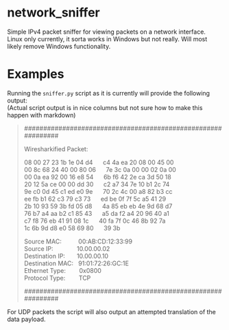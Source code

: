 # network_sniffer
Simple IPv4 packet sniffer for viewing packets on a network interface.  
Linux only currently, it sorta works in Windows but not really. Will most likely remove Windows functionality.

# Examples
Running the `sniffer.py` script as it is currently will provide the following output:  
(Actual script output is in nice columns but not sure how to make this happen with markdown)  
>#############################################################  
>
>Wiresharkified Packet:
>
>08 00 27 23 1b 1e 04 d4&nbsp; &nbsp; &nbsp; c4 4a ea 20 08 00 45 00  
>00 8c 68 24 40 00 80 06&nbsp; &nbsp; &nbsp; 7e 3c 0a 00 00 02 0a 00  
>00 0a ea 92 00 16 e8 54&nbsp; &nbsp; &nbsp; 6b f6 42 2e ca 3d 50 18  
>20 12 5a ce 00 00 dd 30&nbsp; &nbsp; &nbsp; c2 a7 34 7e 10 b1 2c 74  
>9e c0 0d 45 c1 ed e0 9e&nbsp; &nbsp; &nbsp; 70 2c 4c 00 a8 82 b3 cc  
>ee fb b1 62 c3 79 c3 73&nbsp; &nbsp; &nbsp; ed be 0f 7f 5c a5 41 29  
>2b 10 93 59 3b fd 05 d8&nbsp; &nbsp; &nbsp; 4a 85 eb eb 4e 9d 68 d7  
>76 b7 a4 aa b2 c1 85 43&nbsp; &nbsp; &nbsp; a5 da f2 a4 20 96 40 a1  
>c7 f8 76 eb 41 91 08 1c&nbsp; &nbsp; &nbsp; 40 fa 7f 0c 46 8b 92 7a  
>1c 6b 9d d8 e0 58 69 80&nbsp; &nbsp; &nbsp; 39 3b  
>
>Source MAC:&nbsp; &nbsp; &nbsp; &nbsp; &nbsp;&nbsp;00:AB:CD:12:33:99  
>Source IP:&nbsp; &nbsp; &nbsp; &nbsp; &nbsp; &nbsp; &nbsp; 10.00.00.02  
>Destination IP:&nbsp; &nbsp; &nbsp; &nbsp;10.00.00.10  
>Destination MAC:&nbsp; &nbsp;91:01:72:26:GC:1E  
>Ethernet Type:&nbsp; &nbsp; &nbsp; &nbsp; 0x0800  
>Protocol Type:&nbsp; &nbsp; &nbsp; &nbsp; TCP  
>
>#############################################################  
  
For UDP packets the script will also output an attempted translation of the data payload.
